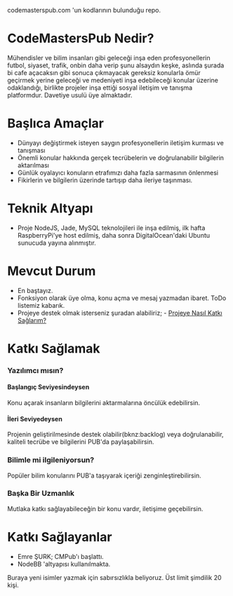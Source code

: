 codemasterspub.com 'un kodlarının bulunduğu repo.

# CodeMastersPub Nedir?
Mühendisler ve bilim insanları gibi geleceği inşa eden profesyonellerin futbol, siyaset, trafik,  onbin daha verip şunu alsaydın keşke, aslında şurada bi cafe açacaksın gibi sonuca çıkmayacak gereksiz konularla ömür geçirmek yerine geleceği ve medeniyeti inşa edebileceği konular üzerine odaklandığı, birlikte projeler inşa ettiği sosyal iletişim ve tanışma platformdur. Davetiye usulü üye almaktadır.

# Başlıca Amaçlar
- Dünyayı değiştirmek isteyen saygın profesyonellerin iletişim kurması ve tanışması
- Önemli konular hakkında gerçek  tecrübelerin ve doğrulanabilir bilgilerin aktarılması
- Günlük oyalayıcı konuların etrafımızı daha fazla sarmasının önlenmesi
- Fikirlerin ve bilgilerin üzerinde tartışıp daha ileriye taşınması.

# Teknik Altyapı
- Proje NodeJS, Jade, MySQL teknolojileri ile inşa edilmiş, ilk hafta RaspberryPi'ye host edilmiş, daha sonra DigitalOcean'daki Ubuntu sunucuda yayına alınmıştır.

# Mevcut Durum
- En baştayız.
- Fonksiyon olarak üye olma, konu açma ve mesaj yazmadan ibaret. ToDo listemiz kabarık.
- Projeye destek olmak isterseniz şuradan alabiliriz; - [Projeye Nasıl Katkı Sağlarım?](#destek)

# Katkı Sağlamak
### Yazılımcı mısın?
#### Başlangıç Seviyesindeysen
Konu açarak insanların bilgilerini aktarmalarına öncülük edebilirsin.
#### İleri Seviyedeysen 
Projenin geliştirilmesinde destek olabilir(bknz:backlog) veya doğrulanabilir, kaliteli tecrübe ve bilgilerini PUB'da paylaşabilirsin.
### Bilimle mi ilgileniyorsun?
Popüler bilim konularını PUB'a taşıyarak içeriği zenginleştirebilirsin.

### Başka Bir Uzmanlık
Mutlaka katkı sağlayabileceğin bir konu vardır, iletişime geçebilirsin.

# Katkı Sağlayanlar
- Emre ŞURK; CMPub'ı başlattı.
- NodeBB 'altyapısı kullanılmakta.

Buraya yeni isimler yazmak için sabırsızlıkla beliyoruz. Üst limit şimdilik 20 kişi.

